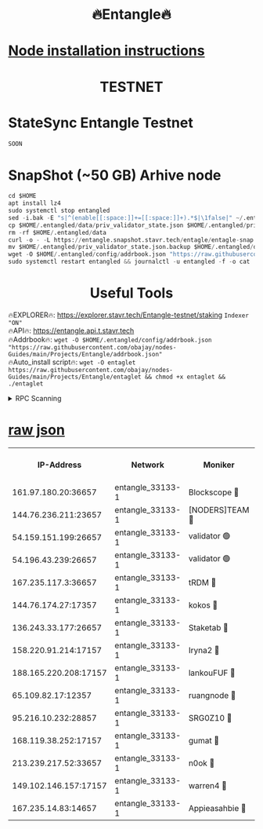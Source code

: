 <h1 align="center"> 🔥Entangle🔥</h1>

[Node installation instructions](https://github.com/obajay/nodes-Guides/tree/main/Projects/Entangle)
=

<h1 align="center"> TESTNET</h1>

# StateSync Entangle Testnet
```python
SOON
```
# SnapShot (~50 GB) Arhive node
```python
cd $HOME
apt install lz4
sudo systemctl stop entangled
sed -i.bak -E "s|^(enable[[:space:]]+=[[:space:]]+).*$|\1false|" ~/.entangled/config/config.toml
cp $HOME/.entangled/data/priv_validator_state.json $HOME/.entangled/priv_validator_state.json.backup
rm -rf $HOME/.entangled/data
curl -o - -L https://entangle.snapshot.stavr.tech/entagle/entagle-snap.tar.lz4 | lz4 -c -d - | tar -x -C $HOME/.entangled --strip-components 2
mv $HOME/.entangled/priv_validator_state.json.backup $HOME/.entangled/data/priv_validator_state.json
wget -O $HOME/.entangled/config/addrbook.json "https://raw.githubusercontent.com/obajay/nodes-Guides/main/Projects/Entangle/addrbook.json"
sudo systemctl restart entangled && journalctl -u entangled -f -o cat
```
 <h1 align="center"> Useful Tools</h1>
 
🔥EXPLORER🔥: https://explorer.stavr.tech/Entangle-testnet/staking        `Indexer "ON"` \
🔥API🔥:      https://entangle.api.t.stavr.tech \
🔥Addrbook🔥: ```wget -O $HOME/.entangled/config/addrbook.json "https://raw.githubusercontent.com/obajay/nodes-Guides/main/Projects/Entangle/addrbook.json"``` \
🔥Auto_install script🔥:  `wget -O entaglet https://raw.githubusercontent.com/obajay/nodes-Guides/main/Projects/Entangle/entaglet && chmod +x entaglet && ./entaglet`


<details>
<summary>RPC Scanning</summary>

<h2 align="center"> We scan nodes in real time every 4 hours. And we provide the final result of RPC endpoints.
We cannot influence the operation of these nodes in any way. </h2>


```python
If Voting Power is higher than 0 --> then the Node is a validator of the network and may be subject to attack and be a potential threat to the chain.
```
```python
We marked such validators with a red symbol
```

</details>

[raw json](https://rpc-check.entangt.stavr.tech/entangt/rpc-entangt-result.json)
=


<table><tr><th>IP-Address</th><th>Network</th><th>Moniker</th><th>Latest Block Height</th><th>Earliest Block Height</th><th>Catching Up</th><th>Tx Index</th><th>Voting Power</th><th>Scan Time</th></tr><tr><td>161.97.180.20:36657</td><td>entangle_33133-1</td><td>Blockscope 🔴</td><td>1150986</td><td>1</td><td>False</td><td>off</td><td>259586473635098</td><td>2023-12-16T14:39:30.824110414UTC</td></tr><tr><td>144.76.236.211:23657</td><td>entangle_33133-1</td><td>[NODERS]TEAM 🔴</td><td>1150988</td><td>1</td><td>False</td><td>off</td><td>47049700500000000</td><td>2023-12-16T14:39:38.924341232UTC</td></tr><tr><td>54.159.151.199:26657</td><td>entangle_33133-1</td><td>validator 🟢</td><td>1150986</td><td>1</td><td>False</td><td>on</td><td>0</td><td>2023-12-16T14:39:46.607525048UTC</td></tr><tr><td>54.196.43.239:26657</td><td>entangle_33133-1</td><td>validator 🟢</td><td>1112137</td><td>1</td><td>False</td><td>on</td><td>0</td><td>2023-12-16T14:39:47.243628337UTC</td></tr><tr><td>167.235.117.3:36657</td><td>entangle_33133-1</td><td>tRDM 🔴</td><td>1150990</td><td>1</td><td>False</td><td>on</td><td>56719660338000</td><td>2023-12-16T14:39:48.193956486UTC</td></tr><tr><td>144.76.174.27:17357</td><td>entangle_33133-1</td><td>kokos 🔴</td><td>1150988</td><td>145001</td><td>False</td><td>on</td><td>89890100000000</td><td>2023-12-16T14:39:36.247101245UTC</td></tr><tr><td>136.243.33.177:26657</td><td>entangle_33133-1</td><td>Staketab 🔴</td><td>1150988</td><td>660001</td><td>False</td><td>on</td><td>23111111100000</td><td>2023-12-16T14:39:41.319300105UTC</td></tr><tr><td>158.220.91.214:17157</td><td>entangle_33133-1</td><td>Iryna2 🔴</td><td>1150989</td><td>704001</td><td>False</td><td>on</td><td>176890937000019</td><td>2023-12-16T14:39:47.636066047UTC</td></tr><tr><td>188.165.220.208:17157</td><td>entangle_33133-1</td><td>lankouFUF 🔴</td><td>1150986</td><td>725001</td><td>False</td><td>on</td><td>180899900000002</td><td>2023-12-16T14:39:33.916326471UTC</td></tr><tr><td>65.109.82.17:12357</td><td>entangle_33133-1</td><td>ruangnode 🔴</td><td>1150986</td><td>806001</td><td>False</td><td>off</td><td>252606232826436</td><td>2023-12-16T14:39:31.195624503UTC</td></tr><tr><td>95.216.10.232:28857</td><td>entangle_33133-1</td><td>SRG0Z10 🔴</td><td>1150986</td><td>842001</td><td>False</td><td>off</td><td>9999999000000</td><td>2023-12-16T14:39:28.197580162UTC</td></tr><tr><td>168.119.38.252:17157</td><td>entangle_33133-1</td><td>gumat 🔴</td><td>1150986</td><td>962001</td><td>False</td><td>on</td><td>253013548351851</td><td>2023-12-16T14:39:33.590778100UTC</td></tr><tr><td>213.239.217.52:33657</td><td>entangle_33133-1</td><td>n0ok 🔴</td><td>1150989</td><td>1050989</td><td>False</td><td>off</td><td>46574292273662988</td><td>2023-12-16T14:39:45.695194913UTC</td></tr><tr><td>149.102.146.157:17157</td><td>entangle_33133-1</td><td>warren4 🔴</td><td>1150988</td><td>1054001</td><td>False</td><td>on</td><td>151480740514179</td><td>2023-12-16T14:39:38.686922970UTC</td></tr><tr><td>167.235.14.83:14657</td><td>entangle_33133-1</td><td>Appieasahbie 🔴</td><td>1150990</td><td>1076001</td><td>False</td><td>on</td><td>44568809900999996</td><td>2023-12-16T14:39:47.917853911UTC</td></tr></table>
